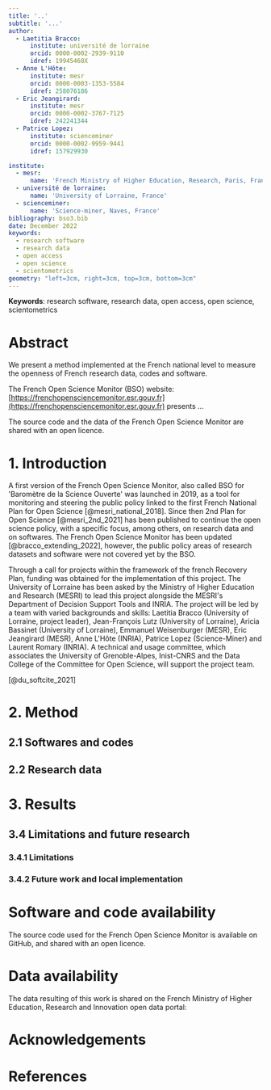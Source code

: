 ```yaml
---
title: '..'
subtitle: '...'
author:
  - Laetitia Bracco:
      institute: université de lorraine
      orcid: 0000-0002-2939-9110
      idref: 19945468X
  - Anne L'Hôte:
      institute: mesr
      orcid: 0000-0003-1353-5584
      idref: 258076186
  - Eric Jeangirard:
      institute: mesr
      orcid: 0000-0002-3767-7125
      idref: 242241344
  - Patrice Lopez:
      institute: scienceminer
      orcid: 0000-0002-9959-9441
      idref: 157929930

institute:
  - mesr:
      name: 'French Ministry of Higher Education, Research, Paris, France'
  - université de lorraine:
      name: 'University of Lorraine, France'
  - scienceminer:
      name: 'Science-miner, Naves, France'
bibliography: bso3.bib
date: December 2022
keywords:
  - research software
  - research data
  - open access
  - open science
  - scientometrics
geometry: "left=3cm, right=3cm, top=3cm, bottom=3cm"
---
```


**Keywords**: research software, research data, open access, open science, scientometrics

# Abstract

We present a method implemented at the French national level to measure the openness of French research data, codes and software.

The French Open Science Monitor (BSO) website: [https://frenchopensciencemonitor.esr.gouv.fr](https://frenchopensciencemonitor.esr.gouv.fr) presents ...

The source code and the data of the French Open Science Monitor are shared with an open licence.

# 1. Introduction

A first version of the French Open Science Monitor, also called BSO for 'Baromètre de la Science Ouverte' was launched in 2019, as a tool for monitoring and steering the public policy linked to the first French National Plan for Open Science [@mesri_national_2018]. Since then 2nd Plan for Open Science [@mesri_2nd_2021] has been published to continue the open science policy, with a specific focus, among others, on research data and on softwares. The French Open Science Monitor has been updated [@bracco_extending_2022], however, the public policy areas of research datasets and software were not covered yet by the BSO.

Through a call for projects within the framework of the french Recovery Plan, funding was obtained for the implementation of this project. The University of Lorraine has been asked by the Ministry of Higher Education and Research (MESRI) to lead this project alongside the MESRI's Department of Decision Support Tools and INRIA.  The project will be led by a team with varied backgrounds and skills: Laetitia Bracco (University of Lorraine, project leader), Jean-François Lutz (University of Lorraine), Aricia Bassinet (University of Lorraine), Emmanuel Weisenburger (MESR), Eric Jeangirard (MESR), Anne L'Hôte (INRIA), Patrice Lopez (Science-Miner) and Laurent Romary (INRIA). A technical and usage committee, which associates the University of Grenoble-Alpes, Inist-CNRS and the Data College of the Committee for Open Science, will support the project team.

[@du_softcite_2021]

# 2. Method

## 2.1 Softwares and codes

## 2.2 Research data

# 3. Results


## 3.4 Limitations and future research

### 3.4.1 Limitations

### 3.4.2 Future work and local implementation


# Software and code availability

The source code used for the French Open Science Monitor is available on GitHub, and shared with an open licence.

# Data availability

The data resulting of this work is shared on the French Ministry of Higher Education, Research and Innovation open data portal: 

# Acknowledgements

# References

